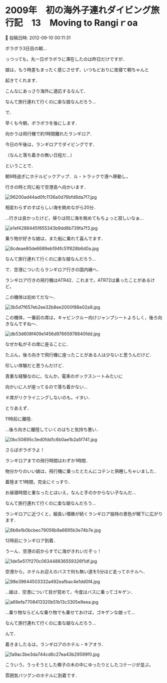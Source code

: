 # 2009年　初の海外子連れダイビング旅行記　13　Moving to Rangiｒoa

📅 投稿日時: 2012-09-10 00:11:31

ボラボラ3日目の朝…


っつっても，丸一日ボラボラに滞在したのは昨日だけですが．





娘は，もう時差もまったく感じさせず，いつもどおりに夜寝て朝ちゃんと


起きてくれます．


こんなにあっさり海外に適応するなんて．


なんて旅行連れて行くのに楽な娘なんだろう…





で．


早くも今朝，ボラボラを後にします．


向かうは飛行機で約1時間離れたランギロア．


今日の午後は，ランギロアでダイビングです．


（なんと落ち着きの無い日程だ…）





ということで．


朝9時過ぎにホテルピックアップ．ル・トラックで港へ移動し，


行きの時と同じ船で空港島へ向かいます．




![96200ad44ad0fc1136a0d76bfd8da7f7.jpg](images/96200ad44ad0fc1136a0d76bfd8da7f7.jpg)




相変わらずのすばらしい海を眺めながら20分．


…行きは良かったけど，帰りは同じ海を眺めてもちょっと寂しいなぁ…




![e1ef4288445f855343b9dd8b739fa7f3.jpg](images/e1ef4288445f855343b9dd8b739fa7f3.jpg)




乗り物が好きな娘は，また船に乗れて喜んでます．




![6cdeae80de6689eb194fc51f628b6d0a.jpg](images/6cdeae80de6689eb194fc51f628b6d0a.jpg)




なんて旅行連れて行くのに楽な娘なんだろう…





で．空港についたらランギロア行きの国内線へ．


ランギロア行きの飛行機はATR42．これまで，ATR72は乗ったことがあるけど，


この機体は初めてだな～．




![3b5d7f657eb2ee32b8ee2000f88e02a9.jpg](images/3b5d7f657eb2ee32b8ee2000f88e02a9.jpg)







この機体，一番前の席は，キャビンクルー向けジャンプシートよろしく，後ろ向きなんですね～．




![db53d608f409e1456d97665978840fdd.jpg](images/db53d608f409e1456d97665978840fdd.jpg)




なぜか私がその席に座ることに．





たぶん，後ろ向きで飛行機に座ったことがある人は少ないと思うんだけど．


珍しい体験だと思うんだけど．


貴重な経験なのに，なんか，電車のボックスシートみたいに


向かいに人が座ってるので落ち着かない…


＃席がリクライニングしないのも，イタい．





とりあえず．


11時前に離陸．


…後ろ向きに離陸していくのはちと気持ち悪い．




![0bc50895c3ed0fdd1c6b0ae1b2a5f741.jpg](images/0bc50895c3ed0fdd1c6b0ae1b2a5f741.jpg)




さらばボラボラよ！





ランギロアまでの飛行時間はわずか1時間．


物分かりのいい娘は，飛行機に乗ったとたんにコテンと熟睡しちゃいました．


着陸まで1時間，完全にぐっすり．


お昼寝時間と重なったとはいえ，なんと手のかからない子なんだ…


なんて旅行連れて行くのに楽な娘なんだろう…





ランギロアに近づくと，細長い環礁が続くランギロア独特の景色が眼下に広がります．




![6b6e1b0bcbec79056b9a6895b3e74b7e.jpg](images/6b6e1b0bcbec79056b9a6895b3e74b7e.jpg)




12時前にランギロア到着．


うーん．空港の前からすでに海がきれいだぞっ！




![1de5e517f270c063448836559326f1df.jpg](images/1de5e517f270c063448836559326f1df.jpg)




空港から，ホテルお迎えのバスで何も無い道を5分ほど走ってホテルへ．




![98e39644503332a492eafbac4e1dd0f4.jpg](images/98e39644503332a492eafbac4e1dd0f4.jpg)




…娘は．空港について目が覚めて，今度はバスに乗ってゴキゲン．




![a69efa7708413320b51b13c3305e9eea.jpg](images/a69efa7708413320b51b13c3305e9eea.jpg)




…乗り物ならどんな乗り物でも乗せておけば，ゴキゲンな娘って…


なんて旅行連れて行くのに楽な娘なんだろう…





んで．


着きましたるは，ランギロアのホテル・キアオラ．




![fa9ac3be3da744cd6c27ea43b29599f0.jpg](images/fa9ac3be3da744cd6c27ea43b29599f0.jpg)




こういう，うっそうとした椰子の木の中にゆったりとしたコテージが並ぶ，


雰囲気バツグンのホテルに到着です．
